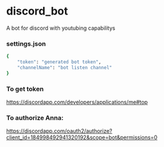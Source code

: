 # discord_bot
A bot for discord with youtubing capabilitys


### settings.json ###
```sh
{
	"token": "generated bot token",
	"channelName": "bot listen channel"
}
```
### To get token ###
https://discordapp.com/developers/applications/me#top

### To authorize Anna: ###
https://discordapp.com/oauth2/authorize?client_id=184998492941320192&scope=bot&permissions=0
